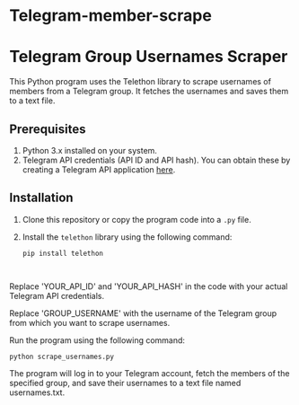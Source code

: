 # Telegram-member-scrape

# Telegram Group Usernames Scraper

This Python program uses the Telethon library to scrape usernames of members from a Telegram group. It fetches the usernames and saves them to a text file.

## Prerequisites

1. Python 3.x installed on your system.
2. Telegram API credentials (API ID and API hash). You can obtain these by creating a Telegram API application [here](https://my.telegram.org/auth).

## Installation

1. Clone this repository or copy the program code into a `.py` file.
2. Install the `telethon` library using the following command:

   ```sh
   pip install telethon 




Replace 'YOUR_API_ID' and 'YOUR_API_HASH' in the code with your actual Telegram API credentials.

Replace 'GROUP_USERNAME' with the username of the Telegram group from which you want to scrape usernames.

Run the program using the following command:

``` python scrape_usernames.py  ```

The program will log in to your Telegram account, fetch the members of the specified group, and save their usernames to a text file named usernames.txt.


